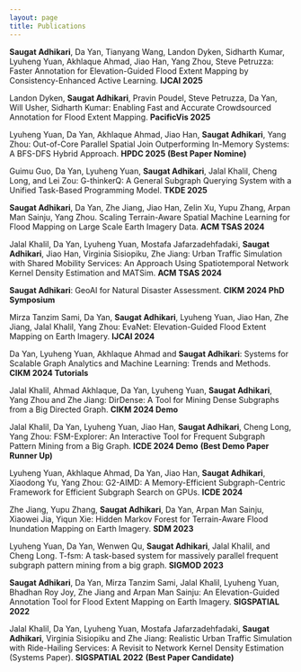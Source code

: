 ```yaml
---
layout: page
title: Publications
---
```


<div class="media">
    <div class="media-body">
       <p class="media-heading">
          <strong>Saugat Adhikari</strong>, Da Yan, Tianyang Wang, Landon Dyken, Sidharth Kumar, Lyuheng Yuan, Akhlaque Ahmad, Jiao Han, Yang Zhou, Steve Petruzza: Faster Annotation for Elevation-Guided Flood Extent Mapping by Consistency-Enhanced Active Learning. <strong>IJCAI 2025</strong><br />
       </p>
    </div>
</div>

<div class="media">
    <div class="media-body">
       <p class="media-heading">
          Landon Dyken, <strong>Saugat Adhikari</strong>, Pravin Poudel, Steve Petruzza, Da Yan, Will Usher, Sidharth Kumar: Enabling Fast and Accurate Crowdsourced Annotation for Flood Extent Mapping. <strong>PacificVis 2025</strong><br />
       </p>
    </div>
</div>

<div class="media">
    <div class="media-body">
       <p class="media-heading">
          Lyuheng Yuan, Da Yan, Akhlaque Ahmad, Jiao Han, <strong>Saugat Adhikari</strong>, Yang Zhou: Out-of-Core Parallel Spatial Join Outperforming In-Memory Systems: A BFS-DFS Hybrid Approach. <strong>HPDC 2025</strong> <strong>(Best Paper Nomine)</strong> <br />
       </p>
    </div>
</div>

<div class="media">
    <div class="media-body">
       <p class="media-heading">
          Guimu Guo, Da Yan, Lyuheng Yuan, <strong>Saugat Adhikari</strong>, Jalal Khalil, Cheng Long, and Lei Zou: G-thinkerQ: A
General Subgraph Querying System with a Unified Task-Based Programming Model. <strong>TKDE 2025</strong><br />
       </p>
    </div>
</div>

<div class="media">
    <div class="media-body">
       <p class="media-heading">
          <strong>Saugat Adhikari</strong>, Da Yan, Zhe Jiang, Jiao Han, Zelin Xu, Yupu Zhang, Arpan Man Sainju, Yang Zhou. Scaling
Terrain-Aware Spatial Machine Learning for Flood Mapping on Large Scale Earth Imagery Data. <strong>ACM TSAS 2024</strong><br />
       </p>
    </div>
</div>

<div class="media">
    <div class="media-body">
       <p class="media-heading">
          Jalal Khalil, Da Yan, Lyuheng Yuan, Mostafa Jafarzadehfadaki, <strong>Saugat Adhikari</strong>, Jiao Han, Virginia Sisiopiku, Zhe Jiang: Urban Traffic Simulation with Shared Mobility Services: An Approach Using Spatiotemporal Network Kernel Density Estimation and MATSim. <strong>ACM TSAS 2024</strong><br />
       </p>
    </div>
</div>

<div class="media">
    <div class="media-body">
       <p class="media-heading">
          <strong>Saugat Adhikari</strong>: GeoAI for Natural Disaster Assessment. <strong>CIKM 2024 PhD Symposium</strong> <br />
       </p>
    </div>
</div>

<div class="media">
    <div class="media-body">
       <p class="media-heading">
          Mirza Tanzim Sami, Da Yan, <strong>Saugat Adhikari</strong>, Lyuheng Yuan, Jiao Han, Zhe Jiang, Jalal Khalil, Yang Zhou:
               EvaNet: Elevation-Guided Flood Extent Mapping on Earth Imagery. <strong>IJCAI 2024</strong> <br />
       </p>
    </div>
</div>


<div class="media">
    <div class="media-body">
       <p class="media-heading">
          Da Yan, Lyuheng Yuan, Akhlaque Ahmad and <strong>Saugat Adhikari</strong>: Systems for Scalable Graph Analytics and Machine Learning: Trends and Methods. <strong>CIKM 2024 Tutorials</strong> <br />
       </p>
    </div>
</div>

<div class="media">
    <div class="media-body">
       <p class="media-heading">
          Jalal Khalil, Ahmad Akhlaque, Da Yan, Lyuheng Yuan, <strong>Saugat Adhikari</strong>, Yang Zhou and Zhe Jiang: DirDense: A Tool for Mining Dense Subgraphs from a Big Directed Graph. <strong>CIKM 2024 Demo</strong> <br />
       </p>
    </div>
</div>

<div class="media">
    <div class="media-body">
       <p class="media-heading">
          Jalal Khalil, Da Yan, Lyuheng Yuan, Jiao Han, <strong>Saugat Adhikari</strong>, Cheng Long, Yang Zhou: FSM-Explorer: An
Interactive Tool for Frequent Subgraph Pattern Mining from a Big Graph. <strong>ICDE 2024 Demo</strong> <strong>(Best Demo Paper Runner Up)</strong><br />
       </p>
    </div>
</div>

<div class="media">
    <div class="media-body">
       <p class="media-heading">
          Lyuheng Yuan, Akhlaque Ahmad, Da Yan, Jiao Han, <strong>Saugat Adhikari</strong>, Xiaodong Yu, Yang Zhou: G2-AIMD: A
Memory-Efficient Subgraph-Centric Framework for Efficient Subgraph Search on GPUs. <strong>ICDE 2024</strong> <br />
       </p>
    </div>
</div>

<div class="media">
    <div class="media-body">
       <p class="media-heading">
          Zhe Jiang, Yupu Zhang, <strong>Saugat Adhikari</strong>, Da Yan, Arpan Man Sainju, Xiaowei Jia, Yiqun Xie: Hidden Markov Forest for Terrain-Aware Flood Inundation Mapping on Earth Imagery. <strong>SDM 2023</strong> <br />
       </p>
    </div>
</div>


<div class="media">
    <div class="media-body">
       <p class="media-heading">
          Lyuheng Yuan, Da Yan, Wenwen Qu, <strong>Saugat Adhikari</strong>, Jalal Khalil, and Cheng Long. T-fsm: A task-based system for massively parallel frequent subgraph pattern mining from a big graph. <strong>SIGMOD 2023</strong> <br />
       </p>
    </div>
</div>

<div class="media">
    <div class="media-body">
       <p class="media-heading">
          <strong>Saugat Adhikari</strong>, Da Yan, Mirza Tanzim Sami, Jalal Khalil, Lyuheng Yuan, Bhadhan Roy Joy, Zhe Jiang and Arpan Man Sainju: An Elevation-Guided Annotation Tool for Flood Extent Mapping on Earth Imagery. <strong>SIGSPATIAL 2022</strong><br />
       </p>
    </div>
</div>

<div class="media">
    <div class="media-body">
       <p class="media-heading">
          Jalal Khalil, Da Yan, Lyuheng Yuan, Mostafa Jafarzadehfadaki, <strong>Saugat Adhikari</strong>, Virginia Sisiopiku and Zhe Jiang: Realistic Urban Traffic Simulation with Ride-Hailing Services: A Revisit to Network Kernel Density Estimation (Systems Paper). <strong>SIGSPATIAL 2022</strong> <strong>(Best Paper Candidate)</strong><br />
       </p>
    </div>
</div>






















